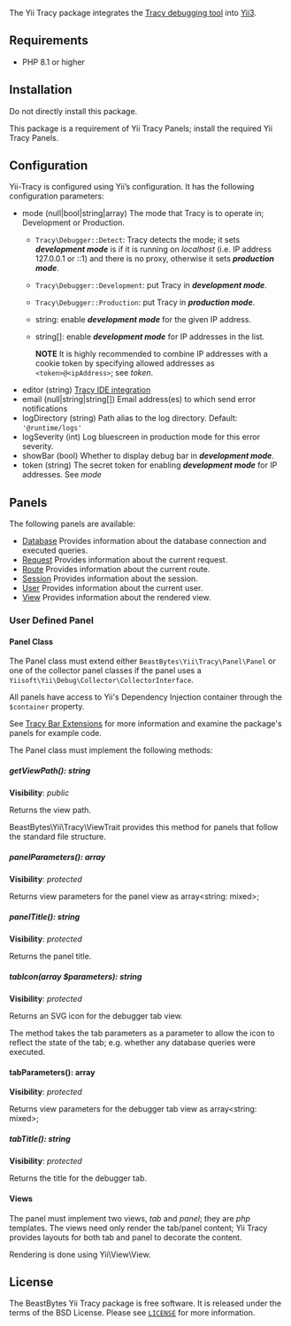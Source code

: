 The Yii Tracy package integrates the [Tracy debugging tool](https://tracy.nette.org/)
into [Yii3](https://www.yiiframework.com/).

## Requirements
- PHP 8.1 or higher

## Installation
Do not directly install this package.

This package is a requirement of Yii Tracy Panels; install the required Yii Tracy Panels.

## Configuration
Yii-Tracy is configured using Yii’s configuration. It has the following configuration parameters:
* mode (null|bool|string|array) The mode that Tracy is to operate in; Development or Production.
  * `Tracy\Debugger::Detect`: Tracy detects the mode; it sets _**development mode**_ is if it is running on _localhost_
    (i.e. IP address 127.0.0.1 or ::1) and there is no proxy, otherwise it sets _**production mode**_.
  * `Tracy\Debugger::Development`: put Tracy in _**development mode**_.
  * `Tracy\Debugger::Production`: put Tracy in _**production mode**_.
  * string: enable _**development mode**_ for the given IP address.
  * string[]: enable _**development mode**_ for IP addresses in the list.

    **NOTE** It is highly recommended to combine IP addresses with a cookie token by specifying allowed addresses as
    `<token>@<ipAddress>`; see _token_.
* editor (string) [Tracy IDE integration](https://tracy.nette.org/en/open-files-in-ide)
* email (null|string|string[]) Email address(es) to which send error notifications
* logDirectory (string) Path alias to the log directory. Default: `'@runtime/logs'`
* logSeverity (int) Log bluescreen in production mode for this error severity.
* showBar (bool) Whether to display debug bar in _**development mode**_.
* token (string) The secret token for enabling _**development mode**_ for IP addresses. See _mode_

## Panels
The following panels are available:
* [Database](https://github.com/beastbytes/yii-tracy-panel-database) Provides information about the database connection and executed queries.
* [Request](https://github.com/beastbytes/yii-tracy-panel-request) Provides information about the current request.
* [Route](https://github.com/beastbytes/yii-tracy-panel-route) Provides information about the current route.
* [Session](https://github.com/beastbytes/yii-tracy-panel-session) Provides information about the session.
* [User](https://github.com/beastbytes/yii-tracy-panel-user) Provides information about the current user.
* [View](https://github.com/beastbytes/yii-tracy-panel-view) Provides information about the rendered view.

### User Defined Panel
#### Panel Class
The Panel class must extend either `BeastBytes\Yii\Tracy\Panel\Panel`
or one of the collector panel classes if the panel uses a `Yiisoft\Yii\Debug\Collector\CollectorInterface`.

All panels have access to Yii's Dependency Injection container through the `$container` property.

See [Tracy Bar Extensions](https://tracy.nette.org/en/extensions) for more information
and examine the package's panels for example code.

The Panel class must implement the following methods:
##### getViewPath(): string
**Visibility**: _public_

Returns the view path.

BeastBytes\Yii\Tracy\ViewTrait provides this method for panels that follow the standard file structure.

##### panelParameters(): array
**Visibility**: _protected_

Returns view parameters for the panel view as array<string: mixed>;

##### panelTitle(): string
**Visibility**: _protected_

Returns the panel title.

##### tabIcon(array $parameters): string
**Visibility**: _protected_

Returns an SVG icon for the debugger tab view.

The method takes the tab parameters as a parameter to allow the icon to reflect the state of the tab;
e.g. whether any database queries were executed.

#### tabParameters(): array
**Visibility**: _protected_

Returns view parameters for the debugger tab view as array<string: mixed>;

##### tabTitle(): string
**Visibility**: _protected_

Returns the title for the debugger tab.

#### Views
The panel must implement two views, _tab_ and _panel_; they are _php_ templates.
The views need only render the tab/panel content;
Yii Tracy provides layouts for both tab and panel to decorate the content.

Rendering is done using Yii\View\View.

## License
The BeastBytes Yii Tracy package is free software. It is released under the terms of the BSD License.
Please see [`LICENSE`](./LICENSE.md) for more information.
